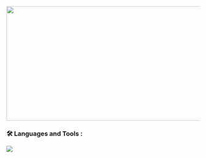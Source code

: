 <div align="center">
  <img src="https://media.giphy.com/media/3oKIPEqDGUULpEU0aQ/giphy.gif" width="600" height="300"/>
</div>

### :hammer_and_wrench: Languages and Tools :
<img src="https://github-readme-stats.vercel.app/api/top-langs?username=zluvsand"/>
